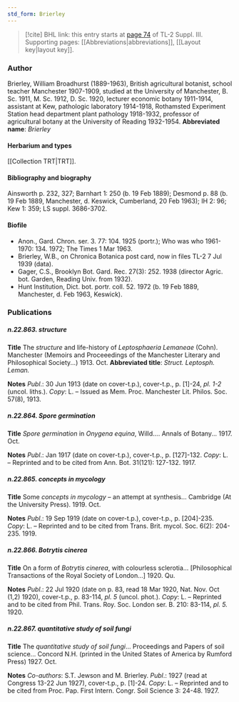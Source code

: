 ```yaml
---
std_form: Brierley
---
```


> [!cite] BHL link: this entry starts at [page 74](https://www.biodiversitylibrary.org/page/33266381) of TL-2 Suppl. III.
> Supporting pages: [[Abbreviations|abbreviations]], [[Layout key|layout key]].

### Author

Brierley, William Broadhurst (1889-1963), British agricultural botanist, school teacher Manchester 1907-1909, studied at the University of Manchester, B. Sc. 1911, M. Sc. 1912, D. Sc. 1920, lecturer economic botany 1911-1914, assistant at Kew, pathologic laboratory 1914-1918, Rothamsted Experiment Station head department plant pathology 1918-1932, professor of agricultural botany at the University of Reading 1932-1954. 
**Abbreviated name**: *Brierley*

#### Herbarium and types

[[Collection TRT|TRT]].

#### Bibliography and biography

Ainsworth p. 232, 327; Barnhart 1: 250 (b. 19 Feb 1889); Desmond p. 88 (b. 19 Feb 1889, Manchester, d. Keswick, Cumberland, 20 Feb 1963); IH 2: 96; Kew 1: 359; LS suppl. 3686-3702.

#### Biofile

- Anon., Gard. Chron. ser. 3. 77: 104. 1925 (portr.); Who was who 1961-1970: 134. 1972; The Times 1 Mar 1963.
- Brierley, W.B., on Chronica Botanica post card, now in files TL-2 7 Jul 1939 (data).
- Gager, C.S., Brooklyn Bot. Gard. Rec. 27(3): 252. 1938 (director Agric. bot. Garden, Reading Univ. from 1932).
- Hunt Institution, Dict. bot. portr. coll. 52. 1972 (b. 19 Feb 1889, Manchester, d. Feb 1963, Keswick).

### Publications

##### n.22.863. structure

**Title**
The *structure* and life-history of *Leptosphaeria Lemaneae* (Cohn). Manchester (Memoirs and Proceeedings of the Manchester Literary and Philosophical Society...) 1913. Oct.
**Abbreviated title**: *Struct. Leptosph. Leman.*

**Notes**
*Publ*.: 30 Jun 1913 (date on cover-t.p.), cover-t.p., p. \[1\]-24, *pl. 1-2* (uncol. liths.). *Copy*: L.  – Issued as Mem. Proc. Manchester Lit. Philos. Soc. 57(8), 1913.

##### n.22.864. Spore germination

**Title**
*Spore germination* in *Onygena equina*, Willd.... Annals of Botany... 1917. Oct.

**Notes**
*Publ*.: Jan 1917 (date on cover-t.p.), cover-t.p., p. \[127\]-132. *Copy*: L. – Reprinted and to be cited from Ann. Bot. 31(121): 127-132. 1917.

##### n.22.865. concepts in mycology

**Title**
Some *concepts in mycology* – an attempt at synthesis... Cambridge (At the University Press). 1919. Oct.

**Notes**
*Publ*.: 19 Sep 1919 (date on cover-t.p.), cover-t.p., p. \[204\]-235. *Copy*: L. – Reprinted and to be cited from Trans. Brit. mycol. Soc. 6(2): 204-235. 1919.

##### n.22.866. Botrytis cinerea

**Title**
On a form of *Botrytis cinerea*, with colourless sclerotia... \[Philosophical Transactions of the Royal Society of London...\] 1920. Qu.

**Notes**
*Publ*.: 22 Jul 1920 (date on p. 83, read 18 Mar 1920, Nat. Nov. Oct (1,2) 1920), cover-t.p., p. 83-114, *pl. 5* (uncol. phot.). *Copy*: L. – Reprinted and to be cited from Phil. Trans. Roy. Soc. London ser. B. 210: 83-114, *pl. 5.* 1920.

##### n.22.867. quantitative study of soil fungi

**Title**
The *quantitative study of soil fungi*... Proceedings and Papers of soil science... Concord N.H. (printed in the United States of America by Rumford Press) 1927. Oct.

**Notes**
*Co-authors*: S.T. Jewson and M. Brierley.
*Publ*.: 1927 (read at Congress 13-22 Jun 1927), cover-t.p., p. \[1\]-24. *Copy*: L. – Reprinted and to be cited from Proc. Pap. First Intern. Congr. Soil Science 3: 24-48. 1927.

